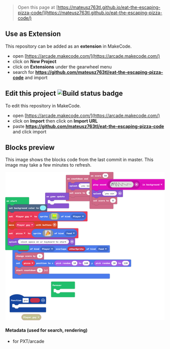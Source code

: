  


> Open this page at [https://mateusz763tl.github.io/eat-the-escaping-pizza-code/](https://mateusz763tl.github.io/eat-the-escaping-pizza-code/)

## Use as Extension

This repository can be added as an **extension** in MakeCode.

* open [https://arcade.makecode.com/](https://arcade.makecode.com/)
* click on **New Project**
* click on **Extensions** under the gearwheel menu
* search for **https://github.com/mateusz763tl/eat-the-escaping-pizza-code** and import

## Edit this project ![Build status badge](https://github.com/mateusz763tl/eat-the-escaping-pizza-code/workflows/MakeCode/badge.svg)

To edit this repository in MakeCode.

* open [https://arcade.makecode.com/](https://arcade.makecode.com/)
* click on **Import** then click on **Import URL**
* paste **https://github.com/mateusz763tl/eat-the-escaping-pizza-code** and click import

## Blocks preview

This image shows the blocks code from the last commit in master.
This image may take a few minutes to refresh.

![A rendered view of the blocks](https://github.com/mateusz763tl/eat-the-escaping-pizza-code/raw/master/.github/makecode/blocks.png)

#### Metadata (used for search, rendering)

* for PXT/arcade
<script src="https://makecode.com/gh-pages-embed.js"></script><script>makeCodeRender("{{ site.makecode.home_url }}", "{{ site.github.owner_name }}/{{ site.github.repository_name }}");</script>
